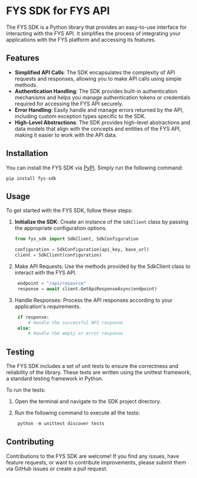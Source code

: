 # FYS SDK for FYS API

The FYS SDK is a Python library that provides an easy-to-use interface for interacting with the FYS API. It simplifies the process of integrating your applications with the FYS platform and accessing its features.

## Features

- **Simplified API Calls**: The SDK encapsulates the complexity of API requests and responses, allowing you to make API calls using simple methods.
- **Authentication Handling**: The SDK provides built-in authentication mechanisms and helps you manage authentication tokens or credentials required for accessing the FYS API securely.
- **Error Handling**: Easily handle and manage errors returned by the API, including custom exception types specific to the SDK.
- **High-Level Abstractions**: The SDK provides high-level abstractions and data models that align with the concepts and entities of the FYS API, making it easier to work with the API data.

## Installation

You can install the FYS SDK via [PyPI](https://pypi.org/project/fys-sdk/). Simply run the following command:

	pip install fys-sdk



## Usage

To get started with the FYS SDK, follow these steps:

1. **Initialize the SDK**: Create an instance of the `SdkClient` class by passing the appropriate configuration options.

   ```python
   from fys_sdk import SdkClient, SdkConfiguration

   configuration = SdkConfiguration(api_key, base_url)
   client = SdkClient(configuration)


2. Make API Requests: Use the methods provided by the SdkClient class to interact with the FYS API.
   ```python
	endpoint = "/api/resource"
	response = await client.GetApiResponseAsync(endpoint)

3. Handle Responses: Process the API responses according to your application's requirements.

   ```python
	if response:
		# Handle the successful API response
	else:
		# Handle the empty or error response

## Testing
The FYS SDK includes a set of unit tests to ensure the correctness and reliability of the library. These tests are written using the unittest framework, a standard testing framework in Python.

To run the tests:

1. Open the terminal and navigate to the SDK project directory.

2. Run the following command to execute all the tests:

   ```python
	python -m unittest discover tests

## Contributing
Contributions to the FYS SDK are welcome! If you find any issues, have feature requests, or want to contribute improvements, please submit them via GitHub issues or create a pull request.

